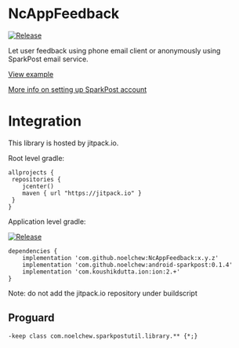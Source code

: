 # NcAppFeedback
[![Release](https://jitpack.io/v/noelchew/NcAppFeedback.svg)](https://jitpack.io/#noelchew/NcAppFeedback)

Let user feedback using phone email client or anonymously using SparkPost email service.

[View example](https://github.com/NoelChew/NcAppFeedback/blob/master/app/src/main/java/com/noelchew/ncappfeedback/MainActivity.java)

[More info on setting up SparkPost account](https://github.com/NoelChew/android-sparkpost/blob/master/README.md#account-setup)

# Integration
This library is hosted by jitpack.io.

Root level gradle:
```
allprojects {
 repositories {
    jcenter()
    maven { url "https://jitpack.io" }
 }
}
```

Application level gradle:

[![Release](https://jitpack.io/v/noelchew/NcAppFeedback.svg)](https://jitpack.io/#noelchew/NcAppFeedback)

```
dependencies {
    implementation 'com.github.noelchew:NcAppFeedback:x.y.z'
    implementation 'com.github.noelchew:android-sparkpost:0.1.4'
    implementation 'com.koushikdutta.ion:ion:2.+'
}
```
Note: do not add the jitpack.io repository under buildscript

## Proguard
```
-keep class com.noelchew.sparkpostutil.library.** {*;}
```
